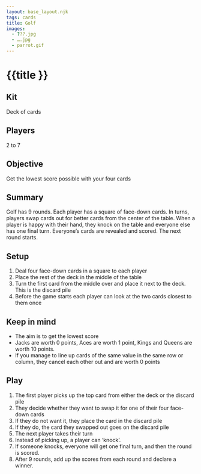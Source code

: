 ```yaml
---
layout: base_layout.njk
tags: cards
title: Golf
images:
  - ???.jpg
  - ….jpg
  - parrot.gif
---
```


# {{title }}

## Kit
Deck of cards

## Players
2 to 7

## Objective
Get the lowest score possible with your four cards

## Summary
Golf has 9 rounds. Each player has a square of face-down cards. In turns, players swap cards out for better cards from the center of the table. When a player is happy with their hand, they knock on the table and everyone else has one final turn. Everyone’s cards are revealed and scored. The next round starts. 

## Setup
1. Deal four face-down cards in a square to each player
2. Place the rest of the deck in the middle of the table
3. Turn the first card from the middle over and place it next to the deck. This is the discard pile
4. Before the game starts each player can look at the two cards closest to them once 

## Keep in mind
* The aim is to get the lowest score
* Jacks are worth 0 points, Aces are worth 1 point, Kings and Queens are worth 10 points.
* If you manage to line up cards of the same value in the same row or column, they cancel each other out and are worth 0 points

## Play
1. The first player picks up the top card from either the deck or the discard pile
2. They decide whether they want to swap it for one of their four face-down cards
3. If they do not want it, they place the card in the discard pile
4. If they do, the card they swapped out goes on the discard pile
5. The next player takes their turn
6. Instead of picking up, a player can ‘knock’. 
7. If someone knocks, everyone will get one final turn, and then the round is scored.
8. After 9 rounds, add up the scores from each round and declare a winner.
